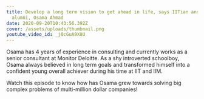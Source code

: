 ```yaml
---
title: Develop a long term vision to get ahead in life, says IITian and IIM B
  alumni, Osama Ahmad
date: 2020-09-20T10:43:56.392Z
cover: /assets/uploads/thumbnail.png
youtube_video_id: _j0cGuA9X8U
---
```

<!--StartFragment-->

Osama has 4 years of experience in consulting  and currently works as a senior consultant at Monitor Deloitte. As a shy introverted schoolboy, Osama always believed in long term goals and transformed himself into a confident young overall achiever during his time at IIT and IIM. 

Watch this episode to know how has Osama grew towards solving big complex problems of multi-million dollar companies!



<!--EndFragment-->